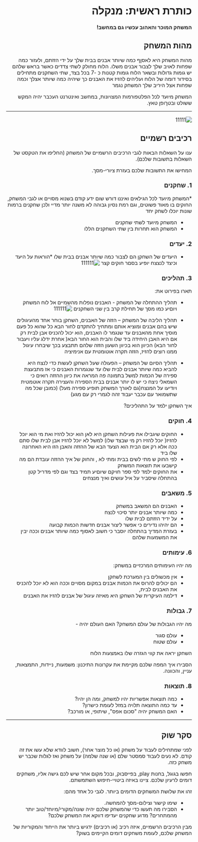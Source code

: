 <div dir='rtl' lang='he'>

# כותרת ראשית: מנקלה

**המשחק המוכר והאהוב עכשיו גם במחשב!**

## מהות המשחק
מהות המשחק היא לאסןף כמה שיותר אבנים בבית שלך על ידי הזזתם, ולעזור כמה שפחות לאויב שלך לצבור אבנים משלו.
 הלוח מחולק לשתי צדדים כאשר בראש שלהם יש גומות גדולות ובשאר הלוח גומות קטנות כ -7 בכל בצד, שתי השחקנים מתחילים בסידור דומה של הלוח ועליהים להזיז את האבנים כך שיהיה כמה שיותר אצלך וכמה שפחות אצל היריב שלך המשחק נגמר  

 המשחק מיועד לכל הפלטפורמות המצויונות, במחשב ואינטרנט העכבר יהיה המקש ששולט
ובטךופן טאץ.
 
 
---
![11111](https://user-images.githubusercontent.com/74298257/226771635-827f47fa-d8ce-4237-a1f1-6b2027895a32.png)


## רכיבים רשמיים

ענו על השאלות הבאות לגבי הרכיבים הרשמיים של המשחק
(החליפו את הטקסט של השאלות בתשובות שלכם).

המחישו את התשובות שלכם בעזרת ציורי-מסך.

### 1. שחקנים

*המשחק מיועד לכל הגילאים ואיננו דורש שום ידע קודם בשנוא מסויים או לגבי המשחק, החוקים בו מאוד פשוטים, וגם רמת נסיון גבוהה לא משנה יותר מדיי ולכן שחקנים ברמות שונות יוכלו לשחק יחד
* המשחק מיועד לשתי שחקנים
* המשחק הוא תחרות בין שתי השחקנים הללו

### 2. יעדים

* היעדים של השחקן הם לצבור כמה שיותר אבנים בבית שלו 
*הוראות על היעד וכיצד לנצצח יופיע בסםר חוקים קצר 
![111111](https://user-images.githubusercontent.com/74298257/226772103-05622156-5daf-42d1-9e84-4632da32555e.png)


### 3. תהליכים

תארו בפירוט את:

* תהליך ההתחלה של המשחק - האבנים נופלות מהשמיים אל לוח המשחק ויוםיע כמו מסך של תחילת קרב בין שני השחקנים
 ![111111](https://user-images.githubusercontent.com/74298257/226772500-0610e83d-bb44-424f-9589-7f8f8bd8fefc.png)

*	תהליך הליבה של המשחק – הזזה של האבנים, השחקן בוחר אחד מהעיגולים שיש בהם אבנים ומוציא אותם ומתחיך להתקדם לחור הבא כל שהוא כל פעם מוסיך אחת מהאבנים עד שנגמר לו האבנים, הוא יכול להכניס אבן לבית רק אם היא האבן היחידה ביד שלו והבית הוא החור הבא( אחרת ידלג עליו ויעבור לחור הבא) הכיוון הוא בכיוון השעון הזזה שלהם תתבצע בכך שיבחרו עיגול ממנו רוצים להזיז, הזזה תקרה אוטומטית עם אנימיציה
*	תהליך הסיום של המשחק – הפעולה שעל השחקן לעשות כדי לנצח היא להביא כמה שיותר אבנים לבית שלו עד שנגמרות האבנים כי אז מתבעצת ספירה של הכמות 
 למשל בתמונה פה המראה את כיוון ההזזה רואים כי השמאלי ניצח כי יש לו יותר אבנים בבית הספירה והעצירה תקרה אוטמטית ויודיעו על המנצח(גם לאורך המשחק תופיע ספירה מעל) 
 (כמובן שכל מה שתשמואר עם עכבר יעבוד זהה לגמרי רק עם מגע)


איך השחקן ילמד על התהליכים? 

### 4. חוקים

* החוקים שיגבילו את פעילות השחקן היא לאן הוא יכול להזיז ואת מי הוא יוכל להזיז( יוכל להזיז רק מי שבצד שלו) למשל לא יוכל להזיז אבן לבית שלו סתם ככה אלא רק אם הבית הוא הצעד הבא של ההזזה והאבן הזו היא האחרונה שלו ביד
* לפי החוק ש מתי לשים בבית ומתי לא , והחוק של איך ההזזה עובדת הם מה קישבעו את תוצאות המשחק 
* את החוקים ילמד לפי ספר חויקם שיוםיע תמיד בצד וגם לפי מדריל קטן בהתחלה שיסביר על איל עושים ואיך מנצחים 


### 5. משאבים

* האבנים הם המשאב במשחק 
* כמה שיותר אבנים יותר סיכוי לנצח
* על ידיד הזזתם לבית שלו 
* הם יהיהו נדירים כי אפשר ליצור אבנים חדשות הכמות קבועה 
* בעזרת המדיך בהתחלה יוסבר כי חשוב לאסוף כמה שיותר אבנים וככה יבין את המשמעות שלהם 

### 6. עימותים

מה יהיו העימותים המרכזיים במשחק:
* אין מכשולים בין המערכת לשחקן
* הם יכולים להרוס את הכמות אבנים במקום מסויים וככה הוא לא יוכל להכניס את האבנים לבית,
* דילמה העיקרית של השחקן היא מאיזה עיגול של אבנים להזיז את האבנים 


### 7. גבולות

מה יהיו הגבולות של עולם המשחק? האם העולם יהיה - 
* עולם סגור
*  עולם שטוח 

השחקן יראה את קווי הגזרה שלו באמצעות הלוח  
 
 הסבירו איך המפה שלכם מקיימת את עקרונות התיכנון: משמעות, ניידות, התמצאות, עניין, והכוונה.


### 8. תוצאות

* כמה תוצאות אפשריות יהיו למשחק, ומה הן יהיו? 
* עד כמה התוצאה תלויה במזל לעומת כישרון? 
* האם המשחק יהיה "סכום אפס", שיתופי, או מורכב?

---

## סקר שוק

לפני שמתחילים לעבוד על משחק (או כל מוצר אחר), חשוב לוודא שלא עשו את זה קודם. לא נעים לעבוד סמסטר שלם (או שנה שלמה) על משחק ואז לגלות שכבר יש משחק כזה. 

חפשו בגוגל, בחנות play, בפייסבוק, ובכל מקום אחר שיש לכם גישה אליו, משחקים דומים לרעיון שלכם. ציינו באיזה ביטויי-חיפוש השתמשתם.

זהו את שלושת המשחקים הדומים ביותר. לגבי כל אחד מהם:

* שימו קישור וצילום-מסך להמחשה.
* הסבירו מה תעשו כדי שהמשחק שלכם יהיה שונה/מקורי/מיוחד/טוב יותר מהמתחרים?  מדוע שחקנים יעדיפו דווקא את המשחק שלכם?

מבין הרכיבים הרשמיים, 
איזה רכיב (או רכיבים) ידגיש ביותר את הייחוד והמקוריות של המשחק שלכם, לעומת משחקים דומים הקיימים בשוק?


</div>
